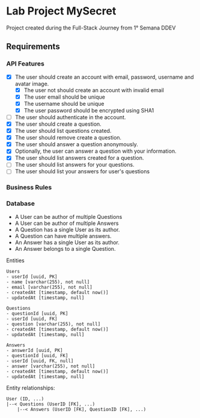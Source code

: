 # Lab Project MySecret

Project created during the Full-Stack Journey from 1° Semana DDEV

## Requirements
### API Features
- [X] The user should create an account with email, password, username and avatar image.
    - [X] The user not should create an account with invalid email
    - [X] The user email should be unique
    - [X] The username should be unique
    - [X] The user password should be encrypted using SHA1
- [ ] The user should authenticate in the account.
- [X] The user should create a question.
- [X] The user should list questions created.
- [X] The user should remove create a question.
- [X] The user should answer a question anonymously.
- [X] Optionally, the user can answer a question with your information.
- [X] The user should list answers created for a question.
- [ ] The user should list answers for your questions.
- [ ] The user should list your answers for user's questions

### Business Rules


### Database
- A User can be author of multiple Questions
- A User can be author of multiple Answers
- A Question has a single User as its author.
- A Question can have multiple answers.
- An Answer has a single User as its author.
- An Answer belongs to a single Question.

Entities
```text
Users
- userId [uuid, PK]
- name [varchar(255), not null]
- email [varchar(255), not null]
- createdAt [timestamp, default now()]
- updatedAt [timestamp, null]

Questions
- questionId [uuid, PK]
- userId [uuid, FK]
- question [varchar(255), not null]
- createdAt [timestamp, default now()]
- updatedAt [timestamp, null]

Answers
- answerId [uuid, PK]
- questionId [uuid, FK]
- userId [uuid, FK, null]
- answer [varchar(255), not null]
- createdAt [timestamp, default now()]
- updatedAt [timestamp, null]
```

Entity relationships:
```text
User (ID, ...)
|--< Questions (UserID [FK], ...)
    |--< Answers (UserID [FK], QuestionID [FK], ...)
```